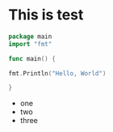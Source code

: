 # This is test

```go
package main
import "fmt"

func main() {

fmt.Println("Hello, World")

}
```

- one
- two
- three


